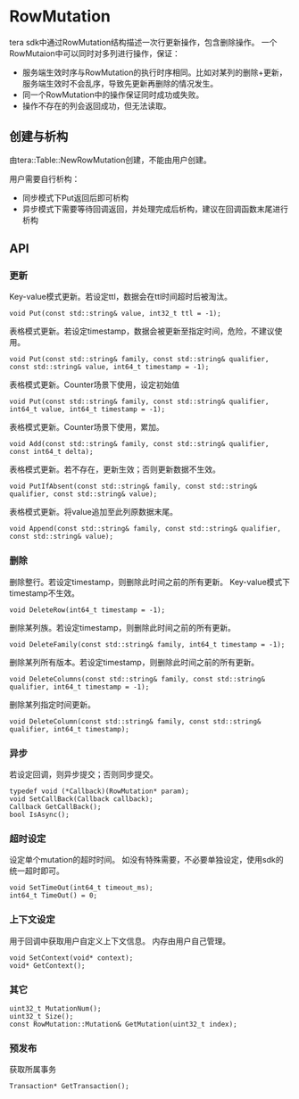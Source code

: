 # RowMutation

tera sdk中通过RowMutation结构描述一次行更新操作，包含删除操作。
一个RowMutaion中可以同时对多列进行操作，保证：
 * 服务端生效时序与RowMutation的执行时序相同。比如对某列的删除+更新，服务端生效时不会乱序，导致先更新再删除的情况发生。
 * 同一个RowMutation中的操作保证同时成功或失败。
 * 操作不存在的列会返回成功，但无法读取。

## 创建与析构

由tera::Table::NewRowMutation创建，不能由用户创建。

用户需要自行析构：
 * 同步模式下Put返回后即可析构
 * 异步模式下需要等待回调返回，并处理完成后析构，建议在回调函数末尾进行析构
 
## API

### 更新

Key-value模式更新。若设定ttl，数据会在ttl时间超时后被淘汰。
```
void Put(const std::string& value, int32_t ttl = -1);
```
表格模式更新。若设定timestamp，数据会被更新至指定时间，危险，不建议使用。
```
void Put(const std::string& family, const std::string& qualifier, const std::string& value, int64_t timestamp = -1);
```
表格模式更新。Counter场景下使用，设定初始值
```
void Put(const std::string& family, const std::string& qualifier, int64_t value, int64_t timestamp = -1);
```
表格模式更新。Counter场景下使用，累加。
```
void Add(const std::string& family, const std::string& qualifier, const int64_t delta);
```
表格模式更新。若不存在，更新生效；否则更新数据不生效。
```
void PutIfAbsent(const std::string& family, const std::string& qualifier, const std::string& value);
```
表格模式更新。将value追加至此列原数据末尾。
```
void Append(const std::string& family, const std::string& qualifier, const std::string& value);
```

### 删除

删除整行。若设定timestamp，则删除此时间之前的所有更新。
Key-value模式下timestamp不生效。
```
void DeleteRow(int64_t timestamp = -1);
```
删除某列族。若设定timestamp，则删除此时间之前的所有更新。
```
void DeleteFamily(const std::string& family, int64_t timestamp = -1);
```
删除某列所有版本。若设定timestamp，则删除此时间之前的所有更新。
```
void DeleteColumns(const std::string& family, const std::string& qualifier, int64_t timestamp = -1);
```
删除某列指定时间更新。
```
void DeleteColumn(const std::string& family, const std::string& qualifier, int64_t timestamp);
```

### 异步

若设定回调，则异步提交；否则同步提交。
```
typedef void (*Callback)(RowMutation* param);
void SetCallBack(Callback callback);
Callback GetCallBack();
bool IsAsync(); 
```

### 超时设定

设定单个mutation的超时时间。
如没有特殊需要，不必要单独设定，使用sdk的统一超时即可。
```
void SetTimeOut(int64_t timeout_ms);
int64_t TimeOut() = 0;
```

### 上下文设定

用于回调中获取用户自定义上下文信息。
内存由用户自己管理。

```
void SetContext(void* context);
void* GetContext();
```

### 其它

```
uint32_t MutationNum();
uint32_t Size();
const RowMutation::Mutation& GetMutation(uint32_t index);
```

### 预发布

获取所属事务
```
Transaction* GetTransaction();
```
